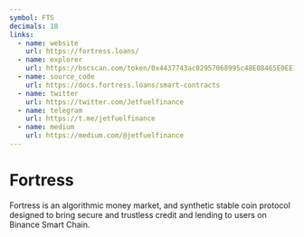 ```yaml
---
symbol: FTS
decimals: 18
links:
  - name: website
    url: https://fortress.loans/
  - name: explorer
    url: https://bscscan.com/token/0x4437743ac02957068995c48E08465E0EE1769fBE
  - name: source_code
    url: https://docs.fortress.loans/smart-contracts
  - name: twitter
    url: https://twitter.com/Jetfuelfinance
  - name: telegram
    url: https://t.me/jetfuelfinance
  - name: medium
    url: https://medium.com/@jetfuelfinance
---
```


# Fortress

Fortress is an algorithmic money market, and synthetic stable coin protocol designed to bring secure and trustless credit and lending to users on Binance Smart Chain.
